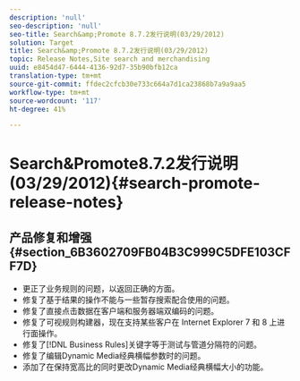 ```yaml
---
description: 'null'
seo-description: 'null'
seo-title: Search&amp;Promote 8.7.2发行说明(03/29/2012)
solution: Target
title: Search&amp;Promote 8.7.2发行说明(03/29/2012)
topic: Release Notes,Site search and merchandising
uuid: e8454d47-6444-4136-92d7-35b90bfb12ca
translation-type: tm+mt
source-git-commit: ffdec2cfcb30e733c664a7d1ca23868b7a9a9aa5
workflow-type: tm+mt
source-wordcount: '117'
ht-degree: 41%

---
```



# Search&amp;Promote8.7.2发行说明(03/29/2012){#search-promote-release-notes}

## 产品修复和增强{#section_6B3602709FB04B3C999C5DFE103CFF7D}

* 更正了业务规则的问题，以返回正确的方面。
* 修复了基于结果的操作不能与一些暂存搜索配合使用的问题。
* 修复了直接点击数据在客户端和服务器端双编码的问题。
* 修复了可视规则构建器，现在支持某些客户在 Internet Explorer 7 和 8 上进行面操作。
* 修复了[!DNL Business Rules]关键字等于测试与管道分隔符的问题。
* 修复了编辑Dynamic Media经典横幅参数时的问题。
* 添加了在保持宽高比的同时更改Dynamic Media经典横幅大小的功能。

